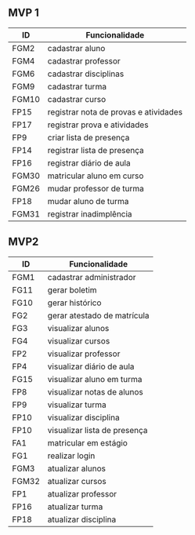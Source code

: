 ## MVP 1

|  ID   |       Funcionalidade           |  
|-------|--------------------------------|
| FGM2  |   cadastrar aluno              |  
| FGM4  |   cadastrar professor          | 
| FGM6  |   cadastrar disciplinas        |
| FGM9  |   cadastrar turma              |
| FGM10 |   cadastrar curso              |
| FP15  |   registrar nota de provas e atividades     | 
| FP17  |   registrar prova e atividades |
| FP9   |   criar lista de presença      |
| FP14  |   registrar lista de presença  |
| FP16  |   registrar diário de aula     |
| FGM30 |   matricular aluno em curso    |
| FGM26 |   mudar professor de turma     |
| FP18  |   mudar aluno de turma         |
| FGM31 |   registrar inadimplência      |

## MVP2

|  ID   |       Funcionalidade           |  
|-------|--------------------------------|
| FGM1  |   cadastrar administrador      |
| FG11  |   gerar boletim                |
| FG10  |   gerar histórico              |
| FG2   |   gerar atestado de matrícula  |
| FG3   |   visualizar alunos            |
| FG4   |   visualizar cursos            |
| FP2   |   visualizar professor         |
| FP4   |   visualizar diário de aula    |
| FG15  |   visualizar aluno em turma    |
| FP8   |   visualizar notas de alunos   |
| FP9   |   visualizar turma             |
| FP10   |   visualizar disciplina        |
| FP10  |   visualizar lista de presença |
| FA1   |   matricular em estágio        |
| FG1   |   realizar login               |
| FGM3  |   atualizar alunos             |
| FGM32 |   atualizar cursos             |
| FP1   |   atualizar professor          |
| FP16  |   atualizar turma              |
| FP18  |   atualizar disciplina         |
